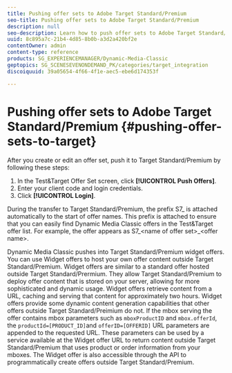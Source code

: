 ```yaml
---
title: Pushing offer sets to Adobe Target Standard/Premium
seo-title: Pushing offer sets to Adobe Target Standard/Premium
description: null
seo-description: Learn how to push offer sets to Adobe Target Standard/Premium.
uuid: 8c895a7c-21b4-4d85-8b0b-a3d2a420bf2e
contentOwner: admin
content-type: reference
products: SG_EXPERIENCEMANAGER/Dynamic-Media-Classic
geptopics: SG_SCENESEVENONDEMAND_PK/categories/target_integration
discoiquuid: 39a05654-4f66-4f1e-aec5-ebe6d174353f

---
```


# Pushing offer sets to Adobe Target Standard/Premium {#pushing-offer-sets-to-target}

After you create or edit an offer set, push it to Target Standard/Premium by following these steps:

1. In the Test&Target Offer Set screen, click **[!UICONTROL Push Offers]**. 
1. Enter your client code and login credentials.
1. Click **[!UICONTROL Login]**.

During the transfer to Target Standard/Premium, the prefix S7_ is attached automatically to the start of offer names. This prefix is attached to ensure that you can easily find Dynamic Media Classic offers in the Test&Target offer list. For example, the offer appears as S7_&lt;name of offer set>_&lt;offer name>.

Dynamic Media Classic pushes into Target Standard/Premium widget offers. You can use Widget offers to host your own offer content outside Target Standard/Premium. Widget offers are similar to a standard offer hosted outside Target Standard/Prermium. They allow Target Standard/Premium to deploy offer content that is stored on your server, allowing for more sophisticated and dynamic usage. Widget offers retrieve content from a URL, caching and serving that content for approximately two hours. Widget offers provide some dynamic content generation capabilities that other offers outside Target Standard/Preimium do not. If the mbox serving the offer contains mbox parameters such as `mboxProductID` and `mbox.offerId`, the `productId=[PRODUCT_ID]`and `offerID=[OFFERID]` URL parameters are appended to the requested URL. These parameters can be used by a service available at the Widget offer URL to return content outside Target Standard/Premium that uses product or order information from your mboxes. The Widget offer is also accessible through the API to programmatically create offers outside Target Standard/Premium.
